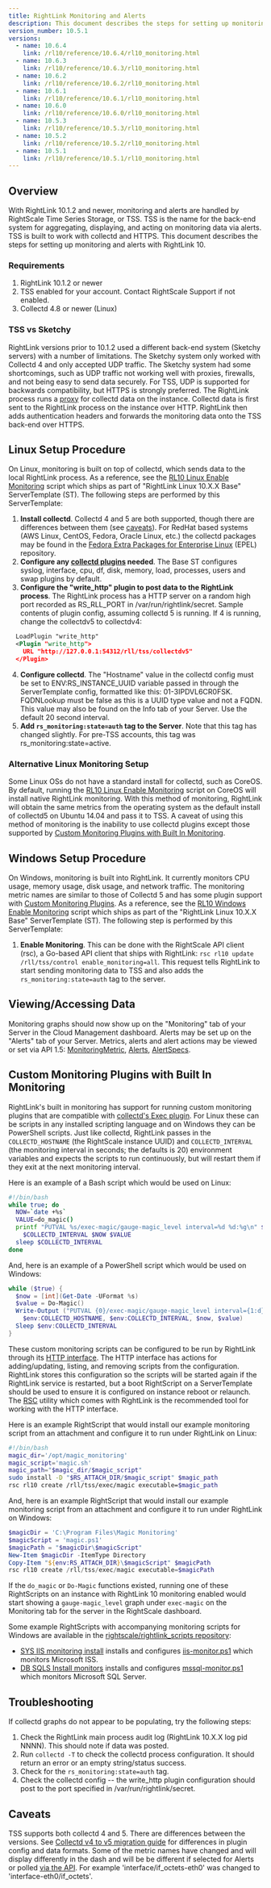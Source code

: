 ```yaml
---
title: RightLink Monitoring and Alerts
description: This document describes the steps for setting up monitoring and alerts with RightLink 10. With RightLink 10.1.2 and newer, monitoring and alerts are handled by RightScale Time Series Storage, or TSS.
version_number: 10.5.1
versions:
  - name: 10.6.4
    link: /rl10/reference/10.6.4/rl10_monitoring.html
  - name: 10.6.3
    link: /rl10/reference/10.6.3/rl10_monitoring.html
  - name: 10.6.2
    link: /rl10/reference/10.6.2/rl10_monitoring.html
  - name: 10.6.1
    link: /rl10/reference/10.6.1/rl10_monitoring.html
  - name: 10.6.0
    link: /rl10/reference/10.6.0/rl10_monitoring.html
  - name: 10.5.3
    link: /rl10/reference/10.5.3/rl10_monitoring.html
  - name: 10.5.2
    link: /rl10/reference/10.5.2/rl10_monitoring.html
  - name: 10.5.1
    link: /rl10/reference/10.5.1/rl10_monitoring.html
---
```


## Overview

With RightLink 10.1.2 and newer, monitoring and alerts are handled by RightScale Time Series Storage, or TSS. TSS is the name for the back-end system for aggregating, displaying, and acting on monitoring data via alerts. TSS is built to work with collectd and HTTPS. This document describes the steps for setting up monitoring and alerts with RightLink 10.

### Requirements
  1. RightLink 10.1.2 or newer
  2. TSS enabled for your account. Contact RightScale Support if not enabled.
  3. Collectd 4.8 or newer (Linux)

### TSS vs Sketchy

RightLink versions prior to 10.1.2 used a different back-end system (Sketchy servers) with a number of limitations. The Sketchy system only worked with Collectd 4 and only accepted UDP traffic. The Sketchy system had some shortcomings, such as UDP traffic not working well with proxies, firewalls, and not being easy to send data securely. For TSS, UDP is supported for backwards compatibility, but HTTPS is strongly preferred. The RightLink process runs a [proxy](rl10_local_and_proxied_http_requests.html) for collectd data on the instance. Collectd data is first sent to the RightLink process on the instance over HTTP. RightLink then adds authentication headers and forwards the monitoring data onto the TSS back-end over HTTPS.

## Linux Setup Procedure

On Linux, monitoring is built on top of collectd, which sends data to the local RightLink process. As a reference, see the [RL10 Linux Enable Monitoring](https://github.com/rightscale/rightlink_scripts/blob/master/rll/enable-monitoring.sh) script which ships as part of "RightLink Linux 10.X.X Base" ServerTemplate (ST). The following steps are performed by this ServerTemplate:

1. **Install collectd**. Collectd 4 and 5 are both supported, though there are differences between them (see [caveats](#usage-caveats)). For RedHat based systems (AWS Linux, CentOS, Fedora, Oracle Linux, etc.) the collectd packages may be found in the [Fedora Extra Packages for Enterprise Linux](https://fedoraproject.org/wiki/EPEL) (EPEL) repository.
2. **Configure any [collectd plugins](https://collectd.org/wiki/index.php/Category:Plugins) needed**. The Base ST configures syslog, interface, cpu, df, disk, memory, load, processes, users and swap plugins by default.
3. **Configure the "write_http" plugin to post data to the RightLink process**. The RightLink process has a HTTP server on a random high port recorded as RS_RLL_PORT in /var/run/rightlink/secret. Sample contents of plugin config, assuming collectd 5 is running. If 4 is running, change the collectdv5 to collectdv4:

  ~~~ xml
    LoadPlugin "write_http"
    <Plugin "write_http">
      URL "http://127.0.0.1:54312/rll/tss/collectdv5"
    </Plugin>
  ~~~

4. **Configure collectd**. The "Hostname" value in the collectd config must be set to ENV:RS_INSTANCE_UUID variable passed in through the ServerTemplate config, formatted like this: 01-3IPDVL6CR0FSK. FQDNLookup must be false as this is a UUID type value and not a FQDN. This value may also be found on the Info tab of your Server. Use the default 20 second interval.
5. **Add `rs_monitoring:state=auth` tag to the Server**. Note that this tag has changed slightly. For pre-TSS accounts, this tag was rs_monitoring:state=active.

### Alternative Linux Monitoring Setup

Some Linux OSs do not have a standard install for collectd, such as CoreOS. By default, running the [RL10 Linux Enable Monitoring](https://github.com/rightscale/rightlink_scripts/blob/master/rll/enable-monitoring.sh) script on CoreOS will install native RightLink monitoring.  With this method of monitoring, RightLink will obtain the same metrics from the operating system as the default install of collectd5 on Ubuntu 14.04 and pass it to TSS.  A caveat of using this method of monitoring is the inability to use collectd plugins except those supported by [Custom Monitoring Plugins with Built In Monitoring](#custom-monitoring-plugins-with-built-in-monitoring).

## Windows Setup Procedure

On Windows, monitoring is built into RightLink. It currently monitors CPU usage, memory usage, disk usage, and network traffic. The monitoring metric names are similar to those of Collectd 5 and has some plugin support with [Custom Monitoring Plugins](#custom-monitoring-plugins-with-built-in-monitoring). As a reference, see the [RL10 Windows Enable Monitoring](https://github.com/rightscale/rightlink_scripts/blob/master/rlw/enable-monitoring.ps1) script which ships as part of the "RightLink Linux 10.X.X Base" ServerTemplate (ST). The following step is performed by this ServerTemplate:

1. **Enable Monitoring**. This can be done with the RightScale API client (rsc), a Go-based API client that ships with RightLink: `rsc rl10 update /rll/tss/control enable_monitoring=all`. This request tells RightLink to start sending monitoring data to TSS and also adds the `rs_monitoring:state=auth` tag to the server.

## Viewing/Accessing Data

Monitoring graphs should now show up on the "Monitoring" tab of your Server in the Cloud Management dashboard. Alerts may be set up on the "Alerts" tab of your Server. Metrics, alerts and alert actions may be viewed or set via API 1.5: [MonitoringMetric](http://reference.rightscale.com/api1.5/resources/ResourceMonitoringMetrics.html), [Alerts](http://reference.rightscale.com/api1.5/resources/ResourceAlerts.html), [AlertSpecs](http://reference.rightscale.com/api1.5/resources/ResourceAlertSpecs.html).

## Custom Monitoring Plugins with Built In Monitoring

RightLink's built in monitoring has support for running custom monitoring plugins that are compatible with [collectd's Exec plugin](https://collectd.org/wiki/index.php/Plugin:Exec). For Linux these can be scripts in any installed scripting language and on Windows they can be PowerShell scripts. Just like collectd, RightLink passes in the `COLLECTD_HOSTNAME` (the RightScale instance UUID) and `COLLECTD_INTERVAL` (the monitoring interval in seconds; the defaults is 20) environment variables and expects the scripts to run continuously, but will restart them if they exit at the next monitoring interval.

Here is an example of a Bash script which would be used on Linux:

  ~~~ bash
  #!/bin/bash
  while true; do
    NOW=`date +%s`
    VALUE=do_magic()
    printf "PUTVAL %s/exec-magic/gauge-magic_level interval=%d %d:%g\n" $COLLECTD_HOSTNAME \
      $COLLECTD_INTERVAL $NOW $VALUE
    sleep $COLLECTD_INTERVAL
  done
  ~~~

And, here is an example of a PowerShell script which would be used on Windows:

  ~~~ powershell
  while ($true) {
    $now = [int](Get-Date -UFormat %s)
    $value = Do-Magic()
    Write-Output ("PUTVAL {0}/exec-magic/gauge-magic_level interval={1:d} {2:d}:{3:g}" -f \
      $env:COLLECTD_HOSTNAME, $env:COLLECTD_INTERVAL, $now, $value)
    Sleep $env:COLLECTD_INTERVAL
  }
  ~~~

These custom monitoring scripts can be configured to be run by RightLink through its [HTTP interface](rl10_local_and_proxied_http_requests.html#http-requests-handled-by-rightlink10-itself). The HTTP interface has actions for adding/updating, listing, and removing scripts from the configuration. RightLink stores this configuration so the scripts will be started again if the RightLink service is restarted, but a boot RightScript on a ServerTemplate should be used to ensure it is configured on instance reboot or relaunch. The [RSC](https://github.com/rightscale/rsc) utility which comes with RightLink is the recommended tool for working with the HTTP interface.

Here is an example RightScript that would install our example monitoring script from an attachment and configure it to run under RightLink on Linux:

  ~~~ bash
  #!/bin/bash
  magic_dir='/opt/magic_monitoring'
  magic_script='magic.sh'
  magic_path="$magic_dir/$magic_script"
  sudo install -D "$RS_ATTACH_DIR/$magic_script" $magic_path
  rsc rl10 create /rll/tss/exec/magic executable=$magic_path
  ~~~

And, here is an example RightScript that would install our example monitoring script from an attachment and configure it to run under RightLink on Windows:

  ~~~ powershell
  $magicDir = 'C:\Program Files\Magic Monitoring'
  $magicScript = 'magic.ps1'
  $magicPath = "$magicDir\$magicScript"
  New-Item $magicDir -ItemType Directory
  Copy-Item "${env:RS_ATTACH_DIR}\$magicScript" $magicPath
  rsc rl10 create /rll/tss/exec/magic executable=$magicPath
  ~~~

If the `do_magic` or `Do-Magic` functions existed, running one of these RightScripts on an instance with RightLink 10 monitoring enabled would start showing a `gauge-magic_level` graph under `exec-magic` on the Monitoring tab for the server in the RightScale dashboard.

Some example RightScripts with accompanying monitoring scripts for Windows are available in the [rightscale/rightlink_scripts repository](https://github.com/rightscale/rightlink_scripts):

* [SYS IIS monitoring install](https://github.com/rightscale/rightlink_scripts/blob/master/rlw-examples/iis-monitoring.ps1) installs and configures [iis-monitor.ps1](https://github.com/rightscale/rightlink_scripts/blob/master/rlw-examples/attachments/iis-monitor.ps1) which monitors Microsoft ISS.
* [DB SQLS Install monitors](https://github.com/rightscale/rightlink_scripts/blob/master/rlw-examples/mssql-monitoring.ps1) installs and configures [mssql-monitor.ps1](https://github.com/rightscale/rightlink_scripts/blob/master/rlw-examples/attachments/mssql-monitor.ps1) which monitors Microsoft SQL Server.

## Troubleshooting

If collectd graphs do not appear to be populating, try the following steps:
1. Check the RightLink main process audit log (RightLink 10.X.X log pid NNNN). This should note if data was posted.
2. Run `collectd -T` to check the collectd process configuration. It should return an error or an empty string/status success.
3. Check for the `rs_monitoring:state=auth` tag.
4. Check the collectd config -- the write_http plugin configuration should post to the port specified in /var/run/rightlink/secret.

## Caveats

TSS supports both collectd 4 and 5. There are differences between the versions. See [Collectd v4 to v5 migration guide](https://collectd.org/wiki/index.php/V4_to_v5_migration_guide) for differences in plugin config and data formats. Some of the metric names have changed and will display differently in the dash and will be be different if selected for Alerts or polled [via the API](http://reference.rightscale.com/api1.5/resources/ResourceMonitoringMetrics.html). For example 'interface/if_octets-eth0' was changed to 'interface-eth0/if_octets'.
